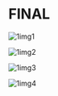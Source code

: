 # FINAL

![1img1](https://github.com/user-attachments/assets/b0603ff4-7edf-4730-9818-0021566c59af)

![1img2](https://github.com/user-attachments/assets/ef964b39-dd7f-46c8-9cb7-1fb889208a53)

![1img3](https://github.com/user-attachments/assets/96b1a415-86bd-4701-9685-7b92e24b527e)

![1img4](https://github.com/user-attachments/assets/eb2f024b-dbb4-46de-920b-cf9f496faf36)
